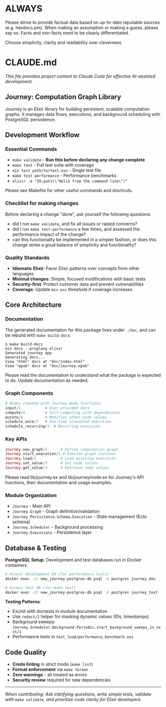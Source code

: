 # ALWAYS

Please strive to provide factual data based on up-to-date reputable sources (e.g. hexdocs.pm). When making an assumption or making a guess, please say so. Facts and non-facts need to be clearly differentiated.

Choose simplicity, clarity and readability over cleverness.

# CLAUDE.md

*This file provides project context to Claude Code for effective AI-assisted development.*

## Journey: Computation Graph Library

Journey is an Elixir library for building persistent, scalable computation graphs. It manages data flows, executions, and background scheduling with PostgreSQL persistence.

## Development Workflow

### Essential Commands
- `make validate` - **Run this before declaring any change complete**
- `make test` - Full test suite with coverage
- `mix test path/to/test.exs` - Single test file
- `make test-performance` - Performance benchmarks 
- `elixir -e "IO.puts(\"Hello from the command line\")"`

Please see Makefile for other useful commands and shortcuts.

### Checklist for making changes

Before declaring a change "done", ask yourself the following questions:
- did I run `make validate`, and fix all issues or raised concerns?
- did I run `make test-performance` a few times, and assessed the performance impact of the change?
- can this functionality be implemented in a simpler fashion, or does this change strike a good balance of simplicity and functionality?
 

### Quality Standards
- **Idiomatic Elixir**: Favor Elixir patterns over concepts from other languages
- **Minimal changes**: Simple, focused modifications with basic tests
- **Security-first**: Protect customer data and prevent vulnerabilities
- **Coverage**: Update `mix.exs` threshold if coverage increases

## Core Architecture

### Documentation

The generated documentation for this package lives under `./doc`, and can be rebuild with `make build-docs`:
```
$ make build-docs
mix docs --proglang elixir
Generated journey app
Generating docs...
View "html" docs at "doc/index.html"
View "epub" docs at "doc/Journey.epub"
```

Please read the documentation to understand what the package is expected to do. Update documentation as needed.


### Graph Components
```elixir
# Nodes created with Journey.Node functions:
input/1           # User-provided data
compute/4         # Self-computing with dependencies  
mutate/4          # Modifies other node values
schedule_once/3   # One-time scheduled execution
schedule_recurring/3  # Recurring execution
```

### Key APIs
```elixir
Journey.new_graph/3      # Define computation graph
Journey.start_execution/1 # Execute graph instance
Journey.load/2           # Load existing execution
Journey.set_value/3      # Set node values
Journey.get_value/3      # Retrieve node values
```

Please read lib/journey.ex and lib/journey/node.ex for Journey's API functions, their documentation and usage examples.

### Module Organization
- `Journey` - Main API
- `Journey.Graph` - Graph definition/validation
- `Journey.Persistence.Schema.Execution` - State management (Ecto schema)
- `Journey.Scheduler` - Background processing
- `Journey.Executions` - Persistence layer

## Database & Testing

**PostgreSQL Setup**: Development and test databases run in Docker containers
```bash
# Access development DB (for performance tests)
docker exec -it new_journey-postgres-db psql -U postgres journey_dev

# Access test DB (for make test)  
docker exec -it new_journey-postgres-db psql -U postgres journey_test
```

**Testing Patterns**:
- ExUnit with doctests in module documentation
- Use `redact/2` helper for masking dynamic values (IDs, timestamps)
- Background sweeps: `Journey.Scheduler.Background.Periodic.start_background_sweeps_in_test/1`
- Performance tests in `test_load/performance_benchmark.exs`

## Code Quality

- **Credo linting** in strict mode (`make lint`)
- **Format enforcement** via `make format`
- **Zero warnings** - all treated as errors
- **Security review** required for new dependencies

---

*When contributing: Ask clarifying questions, write simple tests, validate with `make validate`, and prioritize code clarity for Elixir developers.*
